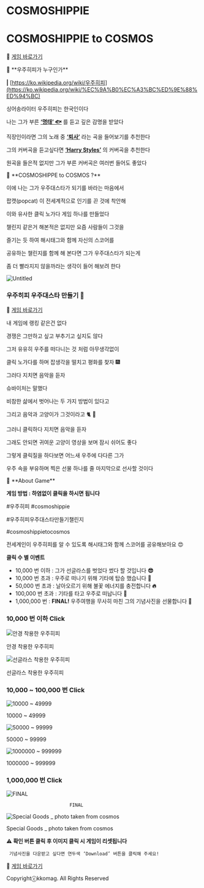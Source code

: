 # COSMOSHIPPIE

# COSMOSHIPPIE to COSMOS

**🔗** [게임 바로가기](https://noel-le.github.io/COSMOSHIPPIE/) 

<aside>
📌 **우주히피가 누구인가**

</aside>

**|** [https://ko.wikipedia.org/wiki/우주히피](https://ko.wikipedia.org/wiki/%EC%9A%B0%EC%A3%BC%ED%9E%88%ED%94%BC)

싱어송라이터 우주히피는 한국인이다

나는 그가 부른 **[‘명태’ 🐟](https://youtu.be/cNnHD3Nauy0)** 를 듣고 깊은 감명을 받았다

직장인이라면 그의 노래 중 [**‘퇴사’**](https://youtu.be/UidRO39d8ZY) 라는 곡을 들어보기를 추천한다

그의 커버곡을 듣고싶다면 **[‘Harry Styles’](https://youtu.be/pfQrHdyjCvA)** 의 커버곡을 추천한다

원곡을 들은적 없지만 그가 부른 커버곡은 여러번 들어도 좋았다

<aside>
📌 **COSMOSHIPPE to COSMOS ?**

</aside>

이에 나는 그가 우주대스타가 되기를 바라는 마음에서 

팝캣(popcat) 이 전세계적으로 인기를 끈 것에 착안해 

이와 유사한 클릭 노가다 게임 하나를 만들었다

챌린지 같은거 해본적은 없지만 요즘 사람들이 그것을

즐기는 듯 하여 해시태그와 함께 자신의 스코어를 

공유하는 챌린지를 함께 해 본다면 그가 우주대스타가 되는게 

좀 더 빨라지지 않을까라는 생각이 들어 해보려 한다 

![Untitled](https://s3-us-west-2.amazonaws.com/secure.notion-static.com/47f785fb-187d-4a51-887a-523379b00583/Untitled.png)

### 

### 우주히피 우주대스타 만들기 **🌌**

   **🔗** [게임 바로가기](https://noel-le.github.io/COSMOSHIPPIE/) 

내 게임에 랭킹 같은건 없다

경쟁은 그만하고 싶고 부추기고 싶지도 않다

그저 유유히 우주를 떠다니는 것 처럼 아무생각없이

클릭 노가다를 하며 잡생각을 떨치고 평화를 찾자 🎆

그러다 지치면 음악을 듣자 

슈바이처는 말했다

비참한 삶에서 벗어나는 두 가지 방법이 있다고

그리고 음악과 고양이가 그것이라고 🐈 **🎵**

그러니 클릭하다 지치면 음악을 듣자

그래도 안되면 귀여운 고양이 영상을 보며 잠시 쉬어도 좋다

그렇게 클릭질을 하다보면 어느새 우주에 다다른 그가

우주 속을 부유하며 찍은 선물 하나를 줄 마지막으로 선사할 것이다

<aside>
📌 **About Game**

</aside>

**게임 방법 : 하염없이 클릭을 하시면 됩니다** 

#우주히피 #cosmoshippie

#우주히피우주대스타만들기챌린지

#cosmoshippietocosmos

전세계인이 우주히피를 알 수 있도록 해시태그와 함께 스코어를 공유해보아요 😍

**클릭 수 별 이벤트**

- 10,000 번 이하 : 그가 선글라스를 벗었다 썼다 할 것입니다 **😎**
- 10,000 번 초과 : 우주로 떠나기 위해 기타에 탑승 했습니다 **🎸**
- 50,000 번 초과 : 날아오르기 위해 불꽃 에너지를 충전합니다  ****🔥****
- 100,000 번 초과 : 기타를 타고 우주로 떠납니다 ****🚀****
- 1,000,000 번 : **FINAL!**  우주여행을 무사히 마친 그의 기념사진을 선물합니다 ****🎁****

### **10,000 번 이하 Click**

![안경 착용한 우주히피](https://s3-us-west-2.amazonaws.com/secure.notion-static.com/f0e44576-26ca-4080-b6a3-50162c01b56f/Untitled.png)

안경 착용한 우주히피

![선글라스 착용한 우주히피](https://s3-us-west-2.amazonaws.com/secure.notion-static.com/152dc20c-31ae-44c4-aa07-a5a67f0b37a1/Untitled.png)

선글라스 착용한 우주히피

### **10,000 ~ 100,000 번 Click**

![10000 ~ 49999](https://s3-us-west-2.amazonaws.com/secure.notion-static.com/dee2bcd3-6b54-479d-99d9-dd11a46bb16e/Untitled.png)

10000 ~ 49999

![50000 ~ 99999](https://s3-us-west-2.amazonaws.com/secure.notion-static.com/5d53d750-2692-4deb-a4a0-e4587ed7e06a/Untitled.png)

50000 ~ 99999

![1000000 ~ 999999](https://s3-us-west-2.amazonaws.com/secure.notion-static.com/ef40e943-e97a-4cd5-8560-48b436ce8d1d/Untitled.png)

1000000 ~ 999999

### **1,000,000 번 Click**

![                           FINAL](https://s3-us-west-2.amazonaws.com/secure.notion-static.com/c18a66e4-fb8c-4bf2-bea3-daa8c0ab48a9/Untitled.png)

                           FINAL

![Special Goods _ photo taken from cosmos](https://s3-us-west-2.amazonaws.com/secure.notion-static.com/19a2f973-869a-4ff2-947b-9c631a889187/Untitled.png)

Special Goods _ photo taken from cosmos

****⚠️ 확인 버튼 클릭 후 이미지 클릭 시 게임이 리셋됩니다****

     기념사진을 다운받고 싶다면 연두색 ‘Download’ 버튼을 클릭해 주세요!

                     

**🔗** [게임 바로가기](https://noel-le.github.io/COSMOSHIPPIE/)

Copyrightⓒkkomag. All Rights Reserved

